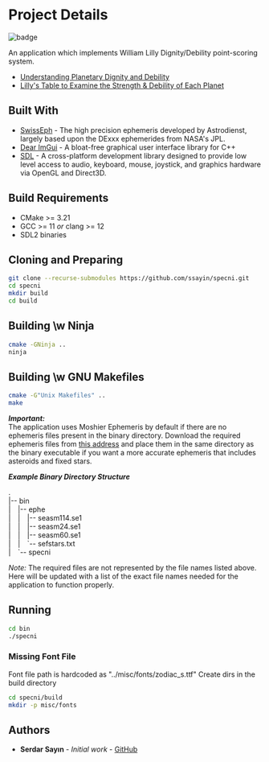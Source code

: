 # Project Details

![badge](https://github.com/ssayin/specni/actions/workflows/cmake.yml/badge.svg?branch=master)

An application which implements William Lilly Dignity/Debility point-scoring system. 
* [Understanding Planetary Dignity and Debility](http://www.skyscript.co.uk/dignities.html)
* [Lilly's Table to Examine the Strength & Debility of Each Planet](http://www.skyscript.co.uk/dig5.html#liltab)

## Built With

* [SwissEph](http://www.astro.com/swisseph/swephinfo_e.htm) - The high precision ephemeris developed by Astrodienst, largely based upon the DExxx ephemerides from NASA's JPL.
* [Dear ImGui](https://github.com/ocornut/imgui) - A bloat-free graphical user interface library for C++
* [SDL](https://github.com/libsdl-org/SDL) - A cross-platform development library designed to provide low level access to audio, keyboard, mouse, joystick, and graphics hardware via OpenGL and Direct3D.

## Build Requirements
* CMake >= 3.21
* GCC >= 11 *or* clang >= 12
* SDL2 binaries

## Cloning and Preparing

```sh
git clone --recurse-submodules https://github.com/ssayin/specni.git
cd specni
mkdir build
cd build
```

## Building \w Ninja

```sh
cmake -GNinja ..
ninja
```

## Building \w GNU Makefiles

```sh
cmake -G"Unix Makefiles" ..
make
```

***Important:***\
The application uses Moshier Ephemeris by default if there are no ephemeris files present in the binary directory. Download the required ephemeris files from [this address](https://www.astro.com/ftp/swisseph/) and place them in the same directory as the binary executable if you want a more accurate ephemeris that includes asteroids and fixed stars.

***Example Binary Directory Structure***

.\
|-- bin\
|&emsp;|-- ephe\
|&emsp;|&emsp;|-- seasm114.se1\
|&emsp;|&emsp;|-- seasm24.se1\
|&emsp;|&emsp;|-- seasm60.se1\
|&emsp;|&emsp;\`-- sefstars.txt\
|&emsp;\`-- specni

*Note:* The required files are not represented by the file names listed above. Here will be updated with a list of the exact file names needed for the application to function properly.

## Running

```sh
cd bin
./specni
```

### Missing Font File

Font file path is hardcoded as "../misc/fonts/zodiac_s.ttf"
Create dirs in the build directory
```sh
cd specni/build
mkdir -p misc/fonts
```

## Authors

* **Serdar Sayın** - *Initial work* - [GitHub](https://github.com/ssayin)

